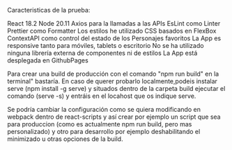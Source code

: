 Caracteristicas de la prueba:

React 18.2
Node 20.11
Axios para la llamadas a las APIs
EsLint como Linter
Prettier como Formatter
Los estilos he utilizado CSS basados en FlexBox
ContextAPI como control del estado de los Personajes favoritos
La App es responsive tanto para móviles, tablets o escritorio
No se ha utilizado ninguna librería externa de componentes ni de estilos
La App está desplegada en GithubPages

Para crear una build de producción con el comando "npm run build" en la terminal" bastaría.
En caso de querer probarlo localmente,podeis instalar serve (npm install -g serve) y situados dentro de la carpeta build ejecutar el comando (serve -s) y entráis en el locahost que os indique serve.

Se podría cambiar la configuración como se quiera modificando en webpack dentro de react-scripts y así crear por ejemplo un script que sea para produccion (como es actualmente npm run build, pero mas personalizado) y otro para desarrollo por ejemplo deshabilitando el minimizado u otras opciones de la build.